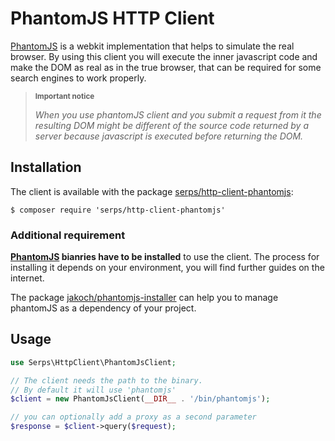 PhantomJS HTTP Client
=====================

[PhantomJS](http://phantomjs.org/) is a webkit implementation that helps to simulate the real browser.
By using this client you will execute the inner javascript code and make the DOM as real as in the true browser,
that can be required for some search engines to work properly.

> <sub>**Important notice**</sub>
>
> <cite>When you use phantomJS client and you submit a request from it the resulting DOM 
> might be different of the source code returned by a server because
> javascript is executed before returning the DOM.</cite>



Installation
------------

The client is available with the package 
[serps/http-client-phantomjs](https://packagist.org/packages/serps/http-client-phantomjs): 

``$ composer require 'serps/http-client-phantomjs'``

### Additional requirement

**[PhantomJS](http://phantomjs.org/) bianries have to be installed** to use the client. The process for installing
it depends on your environment, you will find further guides on the internet.

The package [jakoch/phantomjs-installer](https://github.com/jakoch/phantomjs-installer) 
can help you to manage phantomJS as a dependency of your project.

## Usage

```php
use Serps\HttpClient\PhantomJsClient;

// The client needs the path to the binary.
// By default it will use 'phantomjs'
$client = new PhantomJsClient(__DIR__ . '/bin/phantomjs');

// you can optionally add a proxy as a second parameter 
$response = $client->query($request);
```
